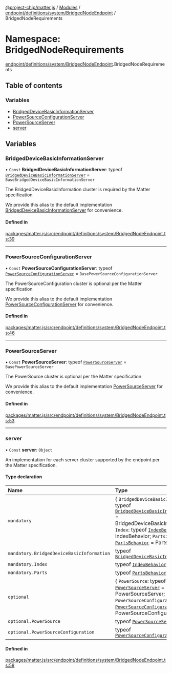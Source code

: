 [@project-chip/matter.js](../README.md) / [Modules](../modules.md) / [endpoint/definitions/system/BridgedNodeEndpoint](endpoint_definitions_system_BridgedNodeEndpoint.md) / BridgedNodeRequirements

# Namespace: BridgedNodeRequirements

[endpoint/definitions/system/BridgedNodeEndpoint](endpoint_definitions_system_BridgedNodeEndpoint.md).BridgedNodeRequirements

## Table of contents

### Variables

- [BridgedDeviceBasicInformationServer](endpoint_definitions_system_BridgedNodeEndpoint.BridgedNodeRequirements.md#bridgeddevicebasicinformationserver)
- [PowerSourceConfigurationServer](endpoint_definitions_system_BridgedNodeEndpoint.BridgedNodeRequirements.md#powersourceconfigurationserver)
- [PowerSourceServer](endpoint_definitions_system_BridgedNodeEndpoint.BridgedNodeRequirements.md#powersourceserver)
- [server](endpoint_definitions_system_BridgedNodeEndpoint.BridgedNodeRequirements.md#server)

## Variables

### BridgedDeviceBasicInformationServer

• `Const` **BridgedDeviceBasicInformationServer**: typeof [`BridgedDeviceBasicInformationServer`](behavior_definitions_bridged_device_basic_information_export.BridgedDeviceBasicInformationServer.md) = `BaseBridgedDeviceBasicInformationServer`

The BridgedDeviceBasicInformation cluster is required by the Matter specification

We provide this alias to the default implementation [BridgedDeviceBasicInformationServer](endpoint_definitions_system_BridgedNodeEndpoint.BridgedNodeRequirements.md#bridgeddevicebasicinformationserver) for convenience.

#### Defined in

[packages/matter.js/src/endpoint/definitions/system/BridgedNodeEndpoint.ts:39](https://github.com/project-chip/matter.js/blob/5f71eedebdb9fa54338bde320c311bb359b7455d/packages/matter.js/src/endpoint/definitions/system/BridgedNodeEndpoint.ts#L39)

___

### PowerSourceConfigurationServer

• `Const` **PowerSourceConfigurationServer**: typeof [`PowerSourceConfigurationServer`](../classes/behavior_definitions_power_source_configuration_export.PowerSourceConfigurationServer.md) = `BasePowerSourceConfigurationServer`

The PowerSourceConfiguration cluster is optional per the Matter specification

We provide this alias to the default implementation [PowerSourceConfigurationServer](endpoint_definitions_system_BridgedNodeEndpoint.BridgedNodeRequirements.md#powersourceconfigurationserver) for convenience.

#### Defined in

[packages/matter.js/src/endpoint/definitions/system/BridgedNodeEndpoint.ts:46](https://github.com/project-chip/matter.js/blob/5f71eedebdb9fa54338bde320c311bb359b7455d/packages/matter.js/src/endpoint/definitions/system/BridgedNodeEndpoint.ts#L46)

___

### PowerSourceServer

• `Const` **PowerSourceServer**: typeof [`PowerSourceServer`](../classes/behavior_definitions_power_source_export.PowerSourceServer.md) = `BasePowerSourceServer`

The PowerSource cluster is optional per the Matter specification

We provide this alias to the default implementation [PowerSourceServer](endpoint_definitions_system_BridgedNodeEndpoint.BridgedNodeRequirements.md#powersourceserver) for convenience.

#### Defined in

[packages/matter.js/src/endpoint/definitions/system/BridgedNodeEndpoint.ts:53](https://github.com/project-chip/matter.js/blob/5f71eedebdb9fa54338bde320c311bb359b7455d/packages/matter.js/src/endpoint/definitions/system/BridgedNodeEndpoint.ts#L53)

___

### server

• `Const` **server**: `Object`

An implementation for each server cluster supported by the endpoint per the Matter specification.

#### Type declaration

| Name | Type |
| :------ | :------ |
| `mandatory` | \{ `BridgedDeviceBasicInformation`: typeof [`BridgedDeviceBasicInformationServer`](behavior_definitions_bridged_device_basic_information_export.BridgedDeviceBasicInformationServer.md) = BridgedDeviceBasicInformationServer; `Index`: typeof [`IndexBehavior`](node_export._internal_.IndexBehavior.md) = IndexBehavior; `Parts`: typeof [`PartsBehavior`](../classes/node_export._internal_.PartsBehavior.md) = PartsBehavior } |
| `mandatory.BridgedDeviceBasicInformation` | typeof [`BridgedDeviceBasicInformationServer`](behavior_definitions_bridged_device_basic_information_export.BridgedDeviceBasicInformationServer.md) |
| `mandatory.Index` | typeof [`IndexBehavior`](node_export._internal_.IndexBehavior.md) |
| `mandatory.Parts` | typeof [`PartsBehavior`](../classes/node_export._internal_.PartsBehavior.md) |
| `optional` | \{ `PowerSource`: typeof [`PowerSourceServer`](../classes/behavior_definitions_power_source_export.PowerSourceServer.md) = PowerSourceServer; `PowerSourceConfiguration`: typeof [`PowerSourceConfigurationServer`](../classes/behavior_definitions_power_source_configuration_export.PowerSourceConfigurationServer.md) = PowerSourceConfigurationServer } |
| `optional.PowerSource` | typeof [`PowerSourceServer`](../classes/behavior_definitions_power_source_export.PowerSourceServer.md) |
| `optional.PowerSourceConfiguration` | typeof [`PowerSourceConfigurationServer`](../classes/behavior_definitions_power_source_configuration_export.PowerSourceConfigurationServer.md) |

#### Defined in

[packages/matter.js/src/endpoint/definitions/system/BridgedNodeEndpoint.ts:58](https://github.com/project-chip/matter.js/blob/5f71eedebdb9fa54338bde320c311bb359b7455d/packages/matter.js/src/endpoint/definitions/system/BridgedNodeEndpoint.ts#L58)
